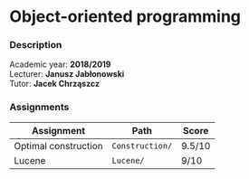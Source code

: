 # Object-oriented programming

### Description

Academic year: **2018/2019** \
Lecturer: **Janusz Jabłonowski** \
Tutor: **Jacek Chrząszcz**

### Assignments

| Assignment           | Path            | Score  |
|----------------------|-----------------|--------|
| Optimal construction | `Construction/` | 9.5/10 |
| Lucene               | `Lucene/`       | 9/10   |
